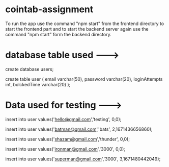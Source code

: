 # cointab-assignment

To run the app use the command "npm start" from the frontend directory to start the frontend part and to start the backend server again use the command "npm start" form the backend directory.

# database table used --->

create database users;

create table user
(
    email varchar(50),
    password varchar(20),
    loginAttempts int,
    bolckedTime varchar(20)
);

# Data used for testing --->

insert into user values('hello@gmail.com','testing', 0,0);

insert into user values('batman@gmail.com','bats', 2,1671436656860);

insert into user values('shazam@gmail.com','thunder', 0,0);

insert into user values('ironman@gmail.com','3000', 0,0);

insert into user values('superman@gmail.com','3000', 3,1671480442049);
